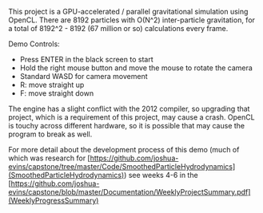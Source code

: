 This project is a GPU-accelerated / parallel gravitational simulation using OpenCL. There are 8192 particles with O(N^2) inter-particle gravitation, for a total of 8192^2 - 8192 (67 million or so) calculations every frame.

Demo Controls:
* Press ENTER in the black screen to start
* Hold the right mouse button and move the mouse to rotate the camera
* Standard WASD for camera movement
* R: move straight up
* F: move straight down

The engine has a slight conflict with the 2012 compiler, so upgrading that project, which is a requirement of this project, may cause a crash.
OpenCL is touchy across different hardware, so it is possible that may cause the program to break as well.

For more detail about the development process of this demo (much of which was research for [https://github.com/joshua-evins/capstone/tree/master/Code/SmoothedParticleHydrodynamics](SmoothedParticleHydrodynamics)) see weeks 4-6 in the [https://github.com/joshua-evins/capstone/blob/master/Documentation/WeeklyProjectSummary.pdf](WeeklyProgressSummary)